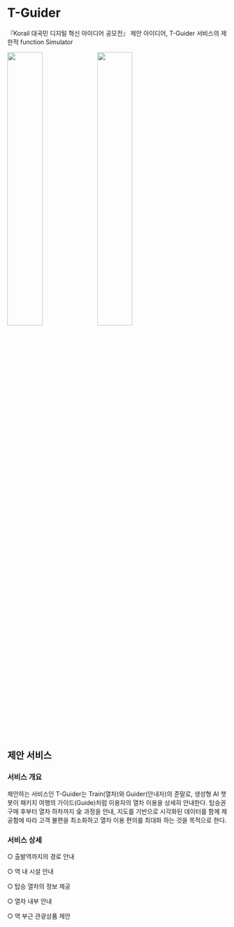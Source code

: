 # T-Guider
『Korail 대국민 디지털 혁신 아이디어 공모전』 제안 아이디어, T-Guider 서비스의 제한적 function Simulator

<img src = "https://github.com/user-attachments/assets/beaaa7cc-bb82-4cdc-83ea-b472a8ebba0c" width="40%" height="40%">
<img src = "https://github.com/user-attachments/assets/c0bbcdd0-e238-4990-91bf-df0d6ac000ca" width="40%" height="40%">

## 제안 서비스
### 서비스 개요
제안하는 서비스인 T-Guider는 Train(열차)와 Guider(안내자)의 준말로, 생성형 AI 챗봇이 패키지 여행의 가이드(Guide)처럼 이용자의 열차 이용을 상세히 안내한다. 탑승권 구매 후부터 열차 하차까지 全 과정을 안내, 지도를 기반으로 시각화된 데이터를 함께 제공함에 따라 고객 불편을 최소화하고 열차 이용 편의를 최대화 하는 것을 목적으로 한다.

### 서비스 상세

○ 출발역까지의 경로 안내

○ 역 내 시설 안내

○ 탑승 열차의 정보 제공

○ 열차 내부 안내

○ 역 부근 관광상품 제안
